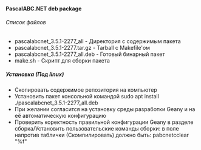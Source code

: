 #### PascalABC.NET deb package

###### Список файлов
- pascalabcnet_3.5.1-2277_all - Директория с содержимым пакета
- pascalabcnet_3.5.1-2277.tar.gz - Tarball с Makefile'ом
- pascalabcnet_3.5.1-2277_all.deb - Готовый бинарный пакет
- make.sh - Скрипт для сборки пакета

##### Установка (Под linux)
- Скопировать содержимое репозитория на компьютер
- Установить пакет консольной командой sudo apt install ./pascalabcnet_3.5.1-2277_all.deb
- При желании согласится на установку среды разработки Geany и на её автоматическую конфигурацию
- Проверить коректность правильной конфигурации Geany в разделе сборка/Установить пользовательские команды сборки:
в поле напротив таблички (Скомпилировать) должно быть: pabcnetcclear "%f" 
